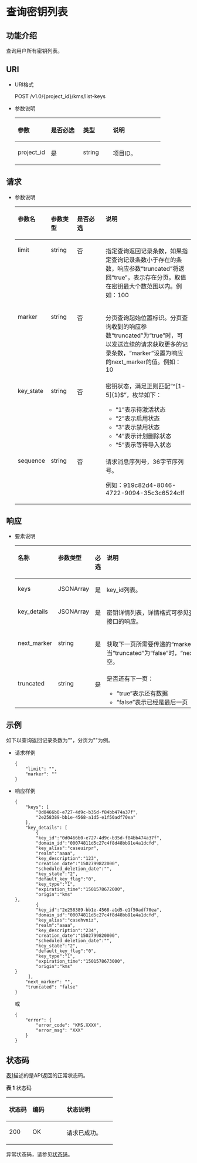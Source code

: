 # 查询密钥列表<a name="dew_02_0017"></a>

## 功能介绍<a name="s1731a14fb0144c79bf0fa90c694f34f7"></a>

查询用户所有密钥列表。

## URI<a name="se70c3e5518a04f60b06032524dddfef4"></a>

-   URI格式

    POST /v1.0/\{project\_id\}/kms/list-keys

-   参数说明

    <a name="t982da1e0196d4ec1a28d1fbff2cc8191"></a>
    <table><thead align="left"><tr id="r6e963322c1e740d181726d2f0e91df5a"><th class="cellrowborder" valign="top" width="22.74%" id="mcps1.1.5.1.1"><p id="a3b5bbe5a7f644fd3a74cecbfb3f7ed60"><a name="a3b5bbe5a7f644fd3a74cecbfb3f7ed60"></a><a name="a3b5bbe5a7f644fd3a74cecbfb3f7ed60"></a>参数</p>
    </th>
    <th class="cellrowborder" valign="top" width="22.18%" id="mcps1.1.5.1.2"><p id="ad98d2f62bd064b4e96ea922645197c24"><a name="ad98d2f62bd064b4e96ea922645197c24"></a><a name="ad98d2f62bd064b4e96ea922645197c24"></a>是否必选</p>
    </th>
    <th class="cellrowborder" valign="top" width="20.49%" id="mcps1.1.5.1.3"><p id="a3becf0b3aec9468984c2efc8d5abbea5"><a name="a3becf0b3aec9468984c2efc8d5abbea5"></a><a name="a3becf0b3aec9468984c2efc8d5abbea5"></a>类型</p>
    </th>
    <th class="cellrowborder" valign="top" width="34.589999999999996%" id="mcps1.1.5.1.4"><p id="a6bb6f1fe56a2454982832e8d56d354d8"><a name="a6bb6f1fe56a2454982832e8d56d354d8"></a><a name="a6bb6f1fe56a2454982832e8d56d354d8"></a>说明</p>
    </th>
    </tr>
    </thead>
    <tbody><tr id="r69bf37b65d3f446eab7b3f4d1b2fcec0"><td class="cellrowborder" valign="top" width="22.74%" headers="mcps1.1.5.1.1 "><p id="ae42d73592f58424ea93a11e52d2478dd"><a name="ae42d73592f58424ea93a11e52d2478dd"></a><a name="ae42d73592f58424ea93a11e52d2478dd"></a>project_id</p>
    </td>
    <td class="cellrowborder" valign="top" width="22.18%" headers="mcps1.1.5.1.2 "><p id="a56440c0f0ae34ba3b8033d1247673984"><a name="a56440c0f0ae34ba3b8033d1247673984"></a><a name="a56440c0f0ae34ba3b8033d1247673984"></a>是</p>
    </td>
    <td class="cellrowborder" valign="top" width="20.49%" headers="mcps1.1.5.1.3 "><p id="a1a4a71c11a4a45a58d0de2fbe009e9d9"><a name="a1a4a71c11a4a45a58d0de2fbe009e9d9"></a><a name="a1a4a71c11a4a45a58d0de2fbe009e9d9"></a>string</p>
    </td>
    <td class="cellrowborder" valign="top" width="34.589999999999996%" headers="mcps1.1.5.1.4 "><p id="a1314869d2dc147b38461e037d622f7b4"><a name="a1314869d2dc147b38461e037d622f7b4"></a><a name="a1314869d2dc147b38461e037d622f7b4"></a>项目ID。</p>
    </td>
    </tr>
    </tbody>
    </table>


## 请求<a name="seb7b7901701247fab30a59b76f1c7f93"></a>

-   参数说明

    <a name="table46221022101230"></a>
    <table><thead align="left"><tr id="row9315574101230"><th class="cellrowborder" valign="top" width="16.35%" id="mcps1.1.5.1.1"><p id="p16364058101230"><a name="p16364058101230"></a><a name="p16364058101230"></a>参数名</p>
    </th>
    <th class="cellrowborder" valign="top" width="15.24%" id="mcps1.1.5.1.2"><p id="p50420322101230"><a name="p50420322101230"></a><a name="p50420322101230"></a>参数类型</p>
    </th>
    <th class="cellrowborder" valign="top" width="17.47%" id="mcps1.1.5.1.3"><p id="p57514295101230"><a name="p57514295101230"></a><a name="p57514295101230"></a>是否必选</p>
    </th>
    <th class="cellrowborder" valign="top" width="50.94%" id="mcps1.1.5.1.4"><p id="p28146304101230"><a name="p28146304101230"></a><a name="p28146304101230"></a>说明</p>
    </th>
    </tr>
    </thead>
    <tbody><tr id="row57603225101653"><td class="cellrowborder" valign="top" width="16.35%" headers="mcps1.1.5.1.1 "><p id="p2406663910414"><a name="p2406663910414"></a><a name="p2406663910414"></a>limit</p>
    </td>
    <td class="cellrowborder" valign="top" width="15.24%" headers="mcps1.1.5.1.2 "><p id="p324077710414"><a name="p324077710414"></a><a name="p324077710414"></a>string</p>
    </td>
    <td class="cellrowborder" valign="top" width="17.47%" headers="mcps1.1.5.1.3 "><p id="p6117641210414"><a name="p6117641210414"></a><a name="p6117641210414"></a>否</p>
    </td>
    <td class="cellrowborder" valign="top" width="50.94%" headers="mcps1.1.5.1.4 "><p id="p626119710323"><a name="p626119710323"></a><a name="p626119710323"></a>指定查询返回记录条数，如果指定查询记录条数小于存在的条数，响应参数<span class="parmname" id="parmname782781212230"><a name="parmname782781212230"></a><a name="parmname782781212230"></a>“truncated”</span>将返回<span class="parmvalue" id="parmvalue1560061612314"><a name="parmvalue1560061612314"></a><a name="parmvalue1560061612314"></a>“true”</span>，表示存在分页。取值在密钥最大个数范围以内。例如：100</p>
    </td>
    </tr>
    <tr id="row2638193101722"><td class="cellrowborder" valign="top" width="16.35%" headers="mcps1.1.5.1.1 "><p id="p42887432104114"><a name="p42887432104114"></a><a name="p42887432104114"></a>marker</p>
    </td>
    <td class="cellrowborder" valign="top" width="15.24%" headers="mcps1.1.5.1.2 "><p id="p51329949104114"><a name="p51329949104114"></a><a name="p51329949104114"></a>string</p>
    </td>
    <td class="cellrowborder" valign="top" width="17.47%" headers="mcps1.1.5.1.3 "><p id="p64085219104114"><a name="p64085219104114"></a><a name="p64085219104114"></a>否</p>
    </td>
    <td class="cellrowborder" valign="top" width="50.94%" headers="mcps1.1.5.1.4 "><p id="p4503778810356"><a name="p4503778810356"></a><a name="p4503778810356"></a>分页查询起始位置标识。分页查询收到的响应参数<span class="parmname" id="parmname74702377233"><a name="parmname74702377233"></a><a name="parmname74702377233"></a>“truncated”</span>为<span class="parmvalue" id="parmvalue58961943132316"><a name="parmvalue58961943132316"></a><a name="parmvalue58961943132316"></a>“true”</span>时，可以发送连续的请求获取更多的记录条数，<span class="parmname" id="parmname101791723152316"><a name="parmname101791723152316"></a><a name="parmname101791723152316"></a>“marker”</span>设置为响应的next_marker的值。例如：10</p>
    </td>
    </tr>
    <tr id="row42549357201259"><td class="cellrowborder" valign="top" width="16.35%" headers="mcps1.1.5.1.1 "><p id="p23945891201259"><a name="p23945891201259"></a><a name="p23945891201259"></a>key_state</p>
    </td>
    <td class="cellrowborder" valign="top" width="15.24%" headers="mcps1.1.5.1.2 "><p id="p60568989201259"><a name="p60568989201259"></a><a name="p60568989201259"></a>string</p>
    </td>
    <td class="cellrowborder" valign="top" width="17.47%" headers="mcps1.1.5.1.3 "><p id="p7141059201259"><a name="p7141059201259"></a><a name="p7141059201259"></a>否</p>
    </td>
    <td class="cellrowborder" valign="top" width="50.94%" headers="mcps1.1.5.1.4 "><div class="p" id="p41554943201259"><a name="p41554943201259"></a><a name="p41554943201259"></a>密钥状态，满足正则匹配“^[1-5]{1}$”，枚举如下：<a name="ul2802984616441"></a><a name="ul2802984616441"></a><ul id="ul2802984616441"><li><span class="parmvalue" id="parmvalue1261220395930"><a name="parmvalue1261220395930"></a><a name="parmvalue1261220395930"></a>“1”</span>表示待激活状态</li><li><span class="parmvalue" id="parmvalue722533295933"><a name="parmvalue722533295933"></a><a name="parmvalue722533295933"></a>“2”</span>表示启用状态</li><li><span class="parmvalue" id="parmvalue1360349395935"><a name="parmvalue1360349395935"></a><a name="parmvalue1360349395935"></a>“3”</span>表示禁用状态</li><li><span class="parmvalue" id="parmvalue103974295939"><a name="parmvalue103974295939"></a><a name="parmvalue103974295939"></a>“4”</span>表示计划删除状态</li><li><span class="parmvalue" id="parmvalue3983154395942"><a name="parmvalue3983154395942"></a><a name="parmvalue3983154395942"></a>“5”</span>表示等待导入状态</li></ul>
    </div>
    </td>
    </tr>
    <tr id="row35142504101726"><td class="cellrowborder" valign="top" width="16.35%" headers="mcps1.1.5.1.1 "><p id="p269135101746"><a name="p269135101746"></a><a name="p269135101746"></a>sequence</p>
    </td>
    <td class="cellrowborder" valign="top" width="15.24%" headers="mcps1.1.5.1.2 "><p id="p21799971101746"><a name="p21799971101746"></a><a name="p21799971101746"></a>string</p>
    </td>
    <td class="cellrowborder" valign="top" width="17.47%" headers="mcps1.1.5.1.3 "><p id="p20967256101746"><a name="p20967256101746"></a><a name="p20967256101746"></a>否</p>
    </td>
    <td class="cellrowborder" valign="top" width="50.94%" headers="mcps1.1.5.1.4 "><p id="p3278919416563"><a name="p3278919416563"></a><a name="p3278919416563"></a>请求消息序列号，36字节序列号。</p>
    <p id="p20626198101746"><a name="p20626198101746"></a><a name="p20626198101746"></a>例如：919c82d4-8046-4722-9094-35c3c6524cff</p>
    </td>
    </tr>
    </tbody>
    </table>


## 响应<a name="sfadd53a5f4714e8f87811818d62d0296"></a>

-   要素说明

    <a name="t98d238e10953421e84a073707024c329"></a>
    <table><thead align="left"><tr id="r144a2c52c5054c6d9243eb2ef3875a21"><th class="cellrowborder" valign="top" width="17.34%" id="mcps1.1.5.1.1"><p id="a9156e0b03f054d4e8547e0787f88a51b"><a name="a9156e0b03f054d4e8547e0787f88a51b"></a><a name="a9156e0b03f054d4e8547e0787f88a51b"></a>名称</p>
    </th>
    <th class="cellrowborder" valign="top" width="15.229999999999999%" id="mcps1.1.5.1.2"><p id="a39360acf5daf4c01a1ebddeff5d68a1c"><a name="a39360acf5daf4c01a1ebddeff5d68a1c"></a><a name="a39360acf5daf4c01a1ebddeff5d68a1c"></a>参数类型</p>
    </th>
    <th class="cellrowborder" valign="top" width="17.419999999999998%" id="mcps1.1.5.1.3"><p id="a1851157c81e14d7f82db752a5737195a"><a name="a1851157c81e14d7f82db752a5737195a"></a><a name="a1851157c81e14d7f82db752a5737195a"></a>必选</p>
    </th>
    <th class="cellrowborder" valign="top" width="50.01%" id="mcps1.1.5.1.4"><p id="a0097000016b14857972b7929bcaaa038"><a name="a0097000016b14857972b7929bcaaa038"></a><a name="a0097000016b14857972b7929bcaaa038"></a>说明</p>
    </th>
    </tr>
    </thead>
    <tbody><tr id="r3c4af7b36e9240d197ab56255e37b83c"><td class="cellrowborder" valign="top" width="17.34%" headers="mcps1.1.5.1.1 "><p id="p2945204104212"><a name="p2945204104212"></a><a name="p2945204104212"></a>keys</p>
    </td>
    <td class="cellrowborder" valign="top" width="15.229999999999999%" headers="mcps1.1.5.1.2 "><p id="p37234992104212"><a name="p37234992104212"></a><a name="p37234992104212"></a>JSONArray</p>
    </td>
    <td class="cellrowborder" valign="top" width="17.419999999999998%" headers="mcps1.1.5.1.3 "><p id="p63244409104212"><a name="p63244409104212"></a><a name="p63244409104212"></a>是</p>
    </td>
    <td class="cellrowborder" valign="top" width="50.01%" headers="mcps1.1.5.1.4 "><p id="p22523510104212"><a name="p22523510104212"></a><a name="p22523510104212"></a>key_id列表。</p>
    </td>
    </tr>
    <tr id="row41153948202117"><td class="cellrowborder" valign="top" width="17.34%" headers="mcps1.1.5.1.1 "><p id="p45135511202117"><a name="p45135511202117"></a><a name="p45135511202117"></a>key_details</p>
    </td>
    <td class="cellrowborder" valign="top" width="15.229999999999999%" headers="mcps1.1.5.1.2 "><p id="p32097787202117"><a name="p32097787202117"></a><a name="p32097787202117"></a>JSONArray</p>
    </td>
    <td class="cellrowborder" valign="top" width="17.419999999999998%" headers="mcps1.1.5.1.3 "><p id="p49783918202117"><a name="p49783918202117"></a><a name="p49783918202117"></a>是</p>
    </td>
    <td class="cellrowborder" valign="top" width="50.01%" headers="mcps1.1.5.1.4 "><p id="p5965595202117"><a name="p5965595202117"></a><a name="p5965595202117"></a>密钥详情列表，详情格式可参见<a href="查询密钥信息.md">查询密钥信息</a>接口的响应。</p>
    </td>
    </tr>
    <tr id="rf212a916c502452a8e151eba2f118272"><td class="cellrowborder" valign="top" width="17.34%" headers="mcps1.1.5.1.1 "><p id="p47854970104223"><a name="p47854970104223"></a><a name="p47854970104223"></a>next_marker</p>
    </td>
    <td class="cellrowborder" valign="top" width="15.229999999999999%" headers="mcps1.1.5.1.2 "><p id="p51047393104223"><a name="p51047393104223"></a><a name="p51047393104223"></a>string</p>
    </td>
    <td class="cellrowborder" valign="top" width="17.419999999999998%" headers="mcps1.1.5.1.3 "><p id="p41198131104223"><a name="p41198131104223"></a><a name="p41198131104223"></a>是</p>
    </td>
    <td class="cellrowborder" valign="top" width="50.01%" headers="mcps1.1.5.1.4 "><p id="p48714330104223"><a name="p48714330104223"></a><a name="p48714330104223"></a>获取下一页所需要传递的<span class="parmname" id="parmname5456668810111"><a name="parmname5456668810111"></a><a name="parmname5456668810111"></a>“marker”</span>值。当<span class="parmname" id="parmname4955814510119"><a name="parmname4955814510119"></a><a name="parmname4955814510119"></a>“truncated”</span>为<span class="parmvalue" id="parmvalue1625357910124"><a name="parmvalue1625357910124"></a><a name="parmvalue1625357910124"></a>“false”</span>时，<span class="parmname" id="parmname2137914110129"><a name="parmname2137914110129"></a><a name="parmname2137914110129"></a>“next_marker”</span>为空。</p>
    </td>
    </tr>
    <tr id="row29383366104234"><td class="cellrowborder" valign="top" width="17.34%" headers="mcps1.1.5.1.1 "><p id="p13323310104240"><a name="p13323310104240"></a><a name="p13323310104240"></a>truncated</p>
    </td>
    <td class="cellrowborder" valign="top" width="15.229999999999999%" headers="mcps1.1.5.1.2 "><p id="p5446300104240"><a name="p5446300104240"></a><a name="p5446300104240"></a>string</p>
    </td>
    <td class="cellrowborder" valign="top" width="17.419999999999998%" headers="mcps1.1.5.1.3 "><p id="p38497122104240"><a name="p38497122104240"></a><a name="p38497122104240"></a>是</p>
    </td>
    <td class="cellrowborder" valign="top" width="50.01%" headers="mcps1.1.5.1.4 "><div class="p" id="p39550465161737"><a name="p39550465161737"></a><a name="p39550465161737"></a>是否还有下一页：<a name="ul43826915161742"></a><a name="ul43826915161742"></a><ul id="ul43826915161742"><li><span class="parmvalue" id="parmvalue3128217010140"><a name="parmvalue3128217010140"></a><a name="parmvalue3128217010140"></a>“true”</span>表示还有数据</li><li><span class="parmvalue" id="parmvalue3326898510143"><a name="parmvalue3326898510143"></a><a name="parmvalue3326898510143"></a>“false”</span>表示已经是最后一页</li></ul>
    </div>
    </td>
    </tr>
    </tbody>
    </table>


## 示例<a name="section1052520421315"></a>

如下以查询返回记录条数为""，分页为""为例。

-   请求样例

    ```
    {
        "limit": "",
        "marker": ""
    }
    ```

-   响应样例

    ```
    {
        "keys": [
            "0d0466b0-e727-4d9c-b35d-f84bb474a37f",
            "2e258389-bb1e-4568-a1d5-e1f50adf70ea"
        ],
        "key_details": [
            {
            "key_id":"0d0466b0-e727-4d9c-b35d-f84bb474a37f",
            "domain_id":"00074811d5c27c4f8d48bb91e4a1dcfd",
            "key_alias":"caseuirpr",
            "realm":"aaaa",
            "key_description":"123",
            "creation_date":"1502799822000",
            "scheduled_deletion_date":"",
            "key_state":"2",
            "default_key_flag":"0",
            "key_type":"1",
            "expiration_time":"1501578672000",
            "origin":"kms"
    },
            {
            "key_id":"2e258389-bb1e-4568-a1d5-e1f50adf70ea",
            "domain_id":"00074811d5c27c4f8d48bb91e4a1dcfd",
            "key_alias":"casehvniz",
            "realm":"aaaa",
            "key_description":"234",
            "creation_date":"1502799820000",             
            "scheduled_deletion_date":"",
            "key_state":"2",
            "default_key_flag":"0",
            "key_type":"1",
            "expiration_time":"1501578673000",
            "origin":"kms"
    }
         ],
        "next_marker": "",
        "truncated": "false"
    }
    ```

    或

    ```
    {
        "error": {
            "error_code": "KMS.XXXX",
            "error_msg": "XXX"
        }
    }
    ```


## 状态码<a name="section3454223421"></a>

[表1](#dew_02_0012_zh-cn_topic_0079615001_table20596071)描述的是API返回的正常状态码。

**表 1**  状态码

<a name="dew_02_0012_zh-cn_topic_0079615001_table20596071"></a>
<table><thead align="left"><tr id="dew_02_0012_zh-cn_topic_0079615001_row9746163"><th class="cellrowborder" valign="top" width="22%" id="mcps1.2.4.1.1"><p id="dew_02_0012_p57545694203043"><a name="dew_02_0012_p57545694203043"></a><a name="dew_02_0012_p57545694203043"></a>状态码</p>
</th>
<th class="cellrowborder" valign="top" width="32%" id="mcps1.2.4.1.2"><p id="dew_02_0012_p4531342288"><a name="dew_02_0012_p4531342288"></a><a name="dew_02_0012_p4531342288"></a>编码</p>
</th>
<th class="cellrowborder" valign="top" width="46%" id="mcps1.2.4.1.3"><p id="dew_02_0012_p30689603203043"><a name="dew_02_0012_p30689603203043"></a><a name="dew_02_0012_p30689603203043"></a>状态说明</p>
</th>
</tr>
</thead>
<tbody><tr id="dew_02_0012_zh-cn_topic_0079615001_row48621261"><td class="cellrowborder" valign="top" width="22%" headers="mcps1.2.4.1.1 "><p id="dew_02_0012_zh-cn_topic_0079615001_p46008046"><a name="dew_02_0012_zh-cn_topic_0079615001_p46008046"></a><a name="dew_02_0012_zh-cn_topic_0079615001_p46008046"></a>200</p>
</td>
<td class="cellrowborder" valign="top" width="32%" headers="mcps1.2.4.1.2 "><p id="dew_02_0012_p7538425819"><a name="dew_02_0012_p7538425819"></a><a name="dew_02_0012_p7538425819"></a>OK</p>
</td>
<td class="cellrowborder" valign="top" width="46%" headers="mcps1.2.4.1.3 "><p id="dew_02_0012_zh-cn_topic_0079615001_p35664277"><a name="dew_02_0012_zh-cn_topic_0079615001_p35664277"></a><a name="dew_02_0012_zh-cn_topic_0079615001_p35664277"></a>请求已成功。</p>
</td>
</tr>
</tbody>
</table>

异常状态码，请参见[状态码](状态码.md)。

